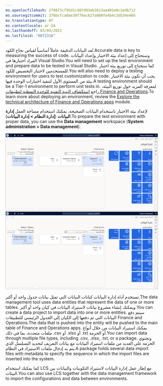 ```yaml
---
ms.openlocfilehash: 2f8873cf95d1c407d93eb3613aa401e0c2edb712
ms.sourcegitcommit: 376bcfca0ae39f70ac627a080fe4b4c3db34e466
ms.translationtype: HT
ms.contentlocale: ar-SA
ms.lasthandoff: 03/04/2021
ms.locfileid: "6072316"
---
```


<span data-ttu-id="6af30-101">تُعد البيانات الدقيقة عاملاً أساسياً لقياس نجاح الكود.</span><span class="sxs-lookup"><span data-stu-id="6af30-101">Accurate data is key to measuring the success of code.</span></span> <span data-ttu-id="6af30-102">وستحتاج إلى إعداد بيئة الاختبار وإعداد البيانات المراد اختبارها في Visual Studio.</span><span class="sxs-lookup"><span data-stu-id="6af30-102">You will need to set up the test environment and prepare data to be tested in Visual Studio.</span></span> <span data-ttu-id="6af30-103">كما ستحتاج إلى توزيع بيئة اختبار للمستخدمين لاختبار التخصيص للكود.</span><span class="sxs-lookup"><span data-stu-id="6af30-103">You will also need to deploy a testing environment for users to test customization to code.</span></span> <span data-ttu-id="6af30-104">يجب أن تكون بيئة الاختبار بيئة من المستوى الأول لتنفيذ اختبارات الوحدة فيها.</span><span class="sxs-lookup"><span data-stu-id="6af30-104">A testing environment should be a Tier-1 environment to perform unit tests in.</span></span> <span data-ttu-id="6af30-105">لمعرفة المزيد حول توزيع البيئة، راجع [استكشاف البنية التقنية للوحدة النمطية لتطبيقات Finance and Operations](https://docs.microsoft.com/learn/modules/explore-technical-architecture-finance-operations/?azure-portal=true).</span><span class="sxs-lookup"><span data-stu-id="6af30-105">To learn more about deploying an environment, review the [Explore the technical architecture of Finance and Operations apps](https://docs.microsoft.com/learn/modules/explore-technical-architecture-finance-operations/?azure-portal=true) module.</span></span> 

<span data-ttu-id="6af30-106">لإعداد بيئة الاختبار باستخدام البيانات الصحيحة، يمكنك استخدام مساحة العمل **إدارة البيانات** (**إدارة النظام > إدارة البيانات**).</span><span class="sxs-lookup"><span data-stu-id="6af30-106">To prepare the test environment with proper data, you can use the **Data management** workspace (**System administration > Data management**).</span></span>

<span data-ttu-id="6af30-107">[ ![لقطة شاشة لمساحة عمل إدارة البيانات.](../media/data-management.png) ](../media/data-management.png#lightbox)</span><span class="sxs-lookup"><span data-stu-id="6af30-107">[ ![Screenshot of the data management workspace.](../media/data-management.png) ](../media/data-management.png#lightbox)</span></span>

<span data-ttu-id="6af30-108">تستخدم أداة إدارة البيانات كيانات البيانات التي تمثل بيانات جدول واحد أو أكثر.</span><span class="sxs-lookup"><span data-stu-id="6af30-108">The data management tool uses data entities that represent the data of one or more tables.</span></span> <span data-ttu-id="6af30-109">ويمكنك إنشاء مشروع بيانات لاستيراد البيانات في كيان واحد أو أكثر.</span><span class="sxs-lookup"><span data-stu-id="6af30-109">You can create a data project to import data into one or more entities.</span></span> <span data-ttu-id="6af30-110">سيتم دفع البيانات التي تم دفعها إلى الكيان إلى الجدول الرئيسي للتطبيقات Finance and Operations.</span><span class="sxs-lookup"><span data-stu-id="6af30-110">The data that is pushed into the entity will be pushed to the main table of Finance and Operations apps.</span></span> <span data-ttu-id="6af30-111">يمكنك استيراد البيانات من خلال أنواع ملفات متعددة، بما في ذلك ‎.csv أو ‎.xlsx أو ‎.txt أو الحزمة.</span><span class="sxs-lookup"><span data-stu-id="6af30-111">You can import data through multiple file types, including .csv, .xlsx, .txt, or a package.</span></span> <span data-ttu-id="6af30-112">وتحتوي الحزمة على العديد من ملفات استيراد البيانات مع بيانات التعريف لتحديد التسلسل الذي يتم به إدخال ملفات الاستيراد في النظام.</span><span class="sxs-lookup"><span data-stu-id="6af30-112">A package holds several data import files with metadata to specify the sequence in which the import files are inserted into the system.</span></span>

<span data-ttu-id="6af30-113">كما يمكنك استخدام LCS مع إطار عمل إدارة البيانات لاستيراد التكوينات والبيانات بين البيئات.</span><span class="sxs-lookup"><span data-stu-id="6af30-113">You can also use LCS together with the data management framework to import the configurations and data between environments.</span></span>

